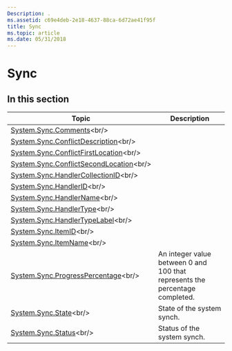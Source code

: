```yaml
---
Description: .
ms.assetid: c69e4deb-2e18-4637-88ca-6d72ae41f95f
title: Sync
ms.topic: article
ms.date: 05/31/2018
---
```


# Sync

## In this section



| Topic                                                                                                | Description                                                                             |
|------------------------------------------------------------------------------------------------------|-----------------------------------------------------------------------------------------|
| [System.Sync.Comments](https://msdn.microsoft.com/en-us/library/Bb760136(v=VS.85).aspx)<br/>                             |                                                                                         |
| [System.Sync.ConflictDescription](https://msdn.microsoft.com/en-us/library/Bb760138(v=VS.85).aspx)<br/>       |                                                                                         |
| [System.Sync.ConflictFirstLocation](https://msdn.microsoft.com/en-us/library/Bb760140(v=VS.85).aspx)<br/>   |                                                                                         |
| [System.Sync.ConflictSecondLocation](https://msdn.microsoft.com/en-us/library/Bb760142(v=VS.85).aspx)<br/> |                                                                                         |
| [System.Sync.HandlerCollectionID](https://msdn.microsoft.com/en-us/library/Bb760144(v=VS.85).aspx)<br/>       |                                                                                         |
| [System.Sync.HandlerID](https://msdn.microsoft.com/en-us/library/Bb760146(v=VS.85).aspx)<br/>                           |                                                                                         |
| [System.Sync.HandlerName](https://msdn.microsoft.com/en-us/library/Bb760148(v=VS.85).aspx)<br/>                       |                                                                                         |
| [System.Sync.HandlerType](https://msdn.microsoft.com/en-us/library/Bb760150(v=VS.85).aspx)<br/>                       |                                                                                         |
| [System.Sync.HandlerTypeLabel](https://msdn.microsoft.com/en-us/library/Bb760152(v=VS.85).aspx)<br/>             |                                                                                         |
| [System.Sync.ItemID](https://msdn.microsoft.com/en-us/library/Bb760154(v=VS.85).aspx)<br/>                                 |                                                                                         |
| [System.Sync.ItemName](https://msdn.microsoft.com/en-us/library/Bb760156(v=VS.85).aspx)<br/>                             |                                                                                         |
| [System.Sync.ProgressPercentage](https://msdn.microsoft.com/en-us/library/Dd391565(v=VS.85).aspx)<br/>         | An integer value between 0 and 100 that represents the percentage completed.<br/> |
| [System.Sync.State](https://msdn.microsoft.com/en-us/library/Dd391566(v=VS.85).aspx)<br/>                                   | State of the system synch.<br/>                                                   |
| [System.Sync.Status](https://msdn.microsoft.com/en-us/library/Dd391567(v=VS.85).aspx)<br/>                                 | Status of the system synch.<br/>                                                  |



 

 

 




